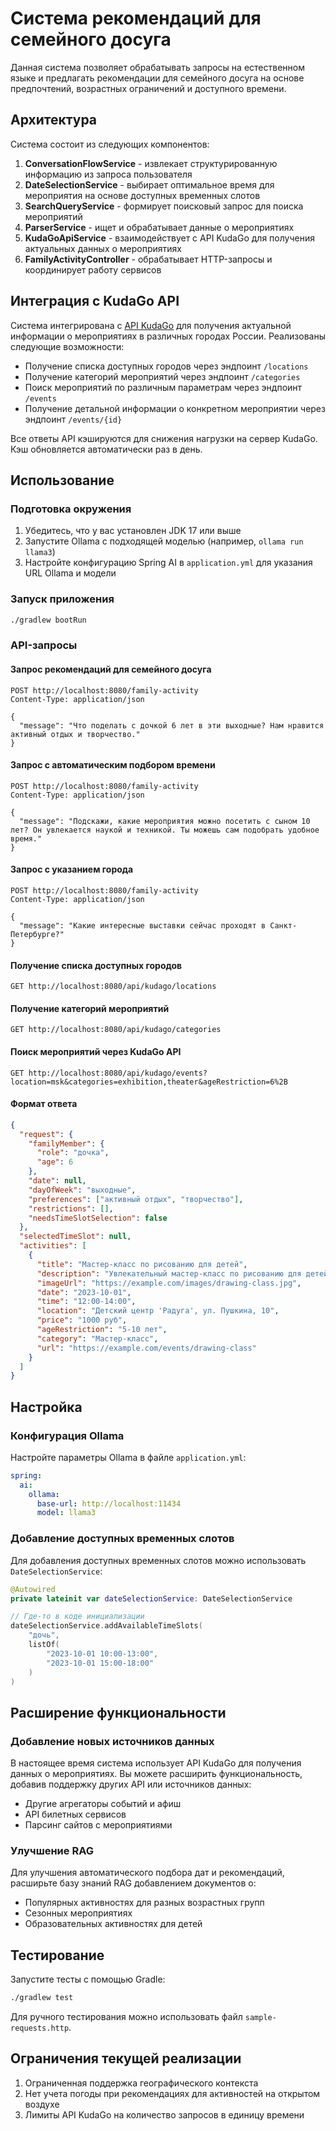 # Система рекомендаций для семейного досуга

Данная система позволяет обрабатывать запросы на естественном языке и предлагать рекомендации для семейного досуга на основе предпочтений, возрастных ограничений и доступного времени.

## Архитектура

Система состоит из следующих компонентов:

1. **ConversationFlowService** - извлекает структурированную информацию из запроса пользователя
2. **DateSelectionService** - выбирает оптимальное время для мероприятия на основе доступных временных слотов
3. **SearchQueryService** - формирует поисковый запрос для поиска мероприятий
4. **ParserService** - ищет и обрабатывает данные о мероприятиях
5. **KudaGoApiService** - взаимодействует с API KudaGo для получения актуальных данных о мероприятиях
6. **FamilyActivityController** - обрабатывает HTTP-запросы и координирует работу сервисов

## Интеграция с KudaGo API

Система интегрирована с [API KudaGo](https://docs.kudago.com/api/) для получения актуальной информации о мероприятиях в различных городах России. Реализованы следующие возможности:

- Получение списка доступных городов через эндпоинт `/locations`
- Получение категорий мероприятий через эндпоинт `/categories`
- Поиск мероприятий по различным параметрам через эндпоинт `/events`
- Получение детальной информации о конкретном мероприятии через эндпоинт `/events/{id}`

Все ответы API кэшируются для снижения нагрузки на сервер KudaGo. Кэш обновляется автоматически раз в день.

## Использование

### Подготовка окружения

1. Убедитесь, что у вас установлен JDK 17 или выше
2. Запустите Ollama с подходящей моделью (например, `ollama run llama3`)
3. Настройте конфигурацию Spring AI в `application.yml` для указания URL Ollama и модели

### Запуск приложения

```bash
./gradlew bootRun
```

### API-запросы

#### Запрос рекомендаций для семейного досуга

```http
POST http://localhost:8080/family-activity
Content-Type: application/json

{
  "message": "Что поделать с дочкой 6 лет в эти выходные? Нам нравится активный отдых и творчество."
}
```

#### Запрос с автоматическим подбором времени

```http
POST http://localhost:8080/family-activity
Content-Type: application/json

{
  "message": "Подскажи, какие мероприятия можно посетить с сыном 10 лет? Он увлекается наукой и техникой. Ты можешь сам подобрать удобное время."
}
```

#### Запрос с указанием города

```http
POST http://localhost:8080/family-activity
Content-Type: application/json

{
  "message": "Какие интересные выставки сейчас проходят в Санкт-Петербурге?"
}
```

#### Получение списка доступных городов

```http
GET http://localhost:8080/api/kudago/locations
```

#### Получение категорий мероприятий

```http
GET http://localhost:8080/api/kudago/categories
```

#### Поиск мероприятий через KudaGo API

```http
GET http://localhost:8080/api/kudago/events?location=msk&categories=exhibition,theater&ageRestriction=6%2B
```

#### Формат ответа

```json
{
  "request": {
    "familyMember": {
      "role": "дочка",
      "age": 6
    },
    "date": null,
    "dayOfWeek": "выходные",
    "preferences": ["активный отдых", "творчество"],
    "restrictions": [],
    "needsTimeSlotSelection": false
  },
  "selectedTimeSlot": null,
  "activities": [
    {
      "title": "Мастер-класс по рисованию для детей",
      "description": "Увлекательный мастер-класс по рисованию для детей от 5 до 10 лет.",
      "imageUrl": "https://example.com/images/drawing-class.jpg",
      "date": "2023-10-01",
      "time": "12:00-14:00",
      "location": "Детский центр 'Радуга', ул. Пушкина, 10",
      "price": "1000 руб",
      "ageRestriction": "5-10 лет",
      "category": "Мастер-класс",
      "url": "https://example.com/events/drawing-class"
    }
  ]
}
```

## Настройка

### Конфигурация Ollama

Настройте параметры Ollama в файле `application.yml`:

```yaml
spring:
  ai:
    ollama:
      base-url: http://localhost:11434
      model: llama3
```

### Добавление доступных временных слотов

Для добавления доступных временных слотов можно использовать `DateSelectionService`:

```kotlin
@Autowired
private lateinit var dateSelectionService: DateSelectionService

// Где-то в коде инициализации
dateSelectionService.addAvailableTimeSlots(
    "дочь", 
    listOf(
        "2023-10-01 10:00-13:00",
        "2023-10-01 15:00-18:00"
    )
)
```

## Расширение функциональности

### Добавление новых источников данных

В настоящее время система использует API KudaGo для получения данных о мероприятиях. Вы можете расширить функциональность, добавив поддержку других API или источников данных:

- Другие агрегаторы событий и афиш
- API билетных сервисов
- Парсинг сайтов с мероприятиями

### Улучшение RAG

Для улучшения автоматического подбора дат и рекомендаций, расширьте базу знаний RAG добавлением документов о:

- Популярных активностях для разных возрастных групп
- Сезонных мероприятиях
- Образовательных активностях для детей

## Тестирование

Запустите тесты с помощью Gradle:

```bash
./gradlew test
```

Для ручного тестирования можно использовать файл `sample-requests.http`.

## Ограничения текущей реализации

1. Ограниченная поддержка географического контекста
2. Нет учета погоды при рекомендациях для активностей на открытом воздухе
3. Лимиты API KudaGo на количество запросов в единицу времени 